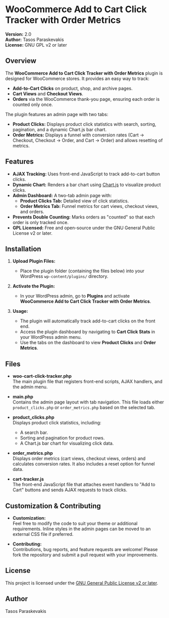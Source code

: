 # WooCommerce Add to Cart Click Tracker with Order Metrics

**Version:** 2.0  
**Author:** Tasos Paraskevakis  
**License:** GNU GPL v2 or later

## Overview

The **WooCommerce Add to Cart Click Tracker with Order Metrics** plugin is designed for WooCommerce stores. It provides an easy way to track:
- **Add-to-Cart Clicks** on product, shop, and archive pages.
- **Cart Views** and **Checkout Views**.
- **Orders** via the WooCommerce thank-you page, ensuring each order is counted only once.

The plugin features an admin page with two tabs:
- **Product Clicks:** Displays product click statistics with search, sorting, pagination, and a dynamic Chart.js bar chart.
- **Order Metrics:** Displays a funnel with conversion rates (Cart → Checkout, Checkout → Order, and Cart → Order) and allows resetting of metrics.

## Features

- **AJAX Tracking:** Uses front-end JavaScript to track add-to-cart button clicks.
- **Dynamic Chart:** Renders a bar chart using [Chart.js](https://www.chartjs.org/) to visualize product clicks.
- **Admin Dashboard:** A two-tab admin page with:
  - **Product Clicks Tab:** Detailed view of click statistics.
  - **Order Metrics Tab:** Funnel metrics for cart views, checkout views, and orders.
- **Prevents Double Counting:** Marks orders as "counted" so that each order is only tracked once.
- **GPL Licensed:** Free and open-source under the GNU General Public License v2 or later.

## Installation

1. **Upload Plugin Files:**
   - Place the plugin folder (containing the files below) into your WordPress `wp-content/plugins/` directory.

2. **Activate the Plugin:**
   - In your WordPress admin, go to **Plugins** and activate **WooCommerce Add to Cart Click Tracker with Order Metrics**.

3. **Usage:**
   - The plugin will automatically track add-to-cart clicks on the front end.
   - Access the plugin dashboard by navigating to **Cart Click Stats** in your WordPress admin menu.
   - Use the tabs on the dashboard to view **Product Clicks** and **Order Metrics**.

## Files

- **woo-cart-click-tracker.php**  
  The main plugin file that registers front-end scripts, AJAX handlers, and the admin menu.

- **main.php**  
  Contains the admin page layout with tab navigation. This file loads either `product_clicks.php` or `order_metrics.php` based on the selected tab.

- **product_clicks.php**  
  Displays product click statistics, including:
  - A search bar.
  - Sorting and pagination for product rows.
  - A Chart.js bar chart for visualizing click data.

- **order_metrics.php**  
  Displays order metrics (cart views, checkout views, orders) and calculates conversion rates. It also includes a reset option for funnel data.

- **cart-tracker.js**  
  The front-end JavaScript file that attaches event handlers to "Add to Cart" buttons and sends AJAX requests to track clicks.

## Customization & Contributing

- **Customization:**  
  Feel free to modify the code to suit your theme or additional requirements. Inline styles in the admin pages can be moved to an external CSS file if preferred.

- **Contributing:**  
  Contributions, bug reports, and feature requests are welcome! Please fork the repository and submit a pull request with your improvements.

## License

This project is licensed under the [GNU General Public License v2 or later](https://www.gnu.org/licenses/gpl-2.0.html).

## Author

Tasos Paraskevakis